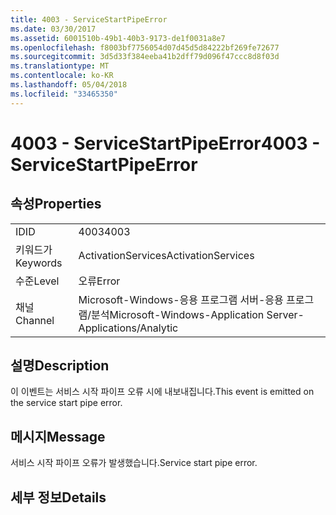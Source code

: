 ```yaml
---
title: 4003 - ServiceStartPipeError
ms.date: 03/30/2017
ms.assetid: 6001510b-49b1-40b3-9173-de1f0031a8e7
ms.openlocfilehash: f8003bf7756054d07d45d5d84222bf269fe72677
ms.sourcegitcommit: 3d5d33f384eeba41b2dff79d096f47ccc8d8f03d
ms.translationtype: MT
ms.contentlocale: ko-KR
ms.lasthandoff: 05/04/2018
ms.locfileid: "33465350"
---
```

# <a name="4003---servicestartpipeerror"></a><span data-ttu-id="8fd6b-102">4003 - ServiceStartPipeError</span><span class="sxs-lookup"><span data-stu-id="8fd6b-102">4003 - ServiceStartPipeError</span></span>
## <a name="properties"></a><span data-ttu-id="8fd6b-103">속성</span><span class="sxs-lookup"><span data-stu-id="8fd6b-103">Properties</span></span>  
  
|||  
|-|-|  
|<span data-ttu-id="8fd6b-104">ID</span><span class="sxs-lookup"><span data-stu-id="8fd6b-104">ID</span></span>|<span data-ttu-id="8fd6b-105">4003</span><span class="sxs-lookup"><span data-stu-id="8fd6b-105">4003</span></span>|  
|<span data-ttu-id="8fd6b-106">키워드가</span><span class="sxs-lookup"><span data-stu-id="8fd6b-106">Keywords</span></span>|<span data-ttu-id="8fd6b-107">ActivationServices</span><span class="sxs-lookup"><span data-stu-id="8fd6b-107">ActivationServices</span></span>|  
|<span data-ttu-id="8fd6b-108">수준</span><span class="sxs-lookup"><span data-stu-id="8fd6b-108">Level</span></span>|<span data-ttu-id="8fd6b-109">오류</span><span class="sxs-lookup"><span data-stu-id="8fd6b-109">Error</span></span>|  
|<span data-ttu-id="8fd6b-110">채널</span><span class="sxs-lookup"><span data-stu-id="8fd6b-110">Channel</span></span>|<span data-ttu-id="8fd6b-111">Microsoft-Windows-응용 프로그램 서버-응용 프로그램/분석</span><span class="sxs-lookup"><span data-stu-id="8fd6b-111">Microsoft-Windows-Application Server-Applications/Analytic</span></span>|  
  
## <a name="description"></a><span data-ttu-id="8fd6b-112">설명</span><span class="sxs-lookup"><span data-stu-id="8fd6b-112">Description</span></span>  
 <span data-ttu-id="8fd6b-113">이 이벤트는 서비스 시작 파이프 오류 시에 내보내집니다.</span><span class="sxs-lookup"><span data-stu-id="8fd6b-113">This event is emitted on the service start pipe error.</span></span>  
  
## <a name="message"></a><span data-ttu-id="8fd6b-114">메시지</span><span class="sxs-lookup"><span data-stu-id="8fd6b-114">Message</span></span>  
 <span data-ttu-id="8fd6b-115">서비스 시작 파이프 오류가 발생했습니다.</span><span class="sxs-lookup"><span data-stu-id="8fd6b-115">Service start pipe error.</span></span>  
  
## <a name="details"></a><span data-ttu-id="8fd6b-116">세부 정보</span><span class="sxs-lookup"><span data-stu-id="8fd6b-116">Details</span></span>
